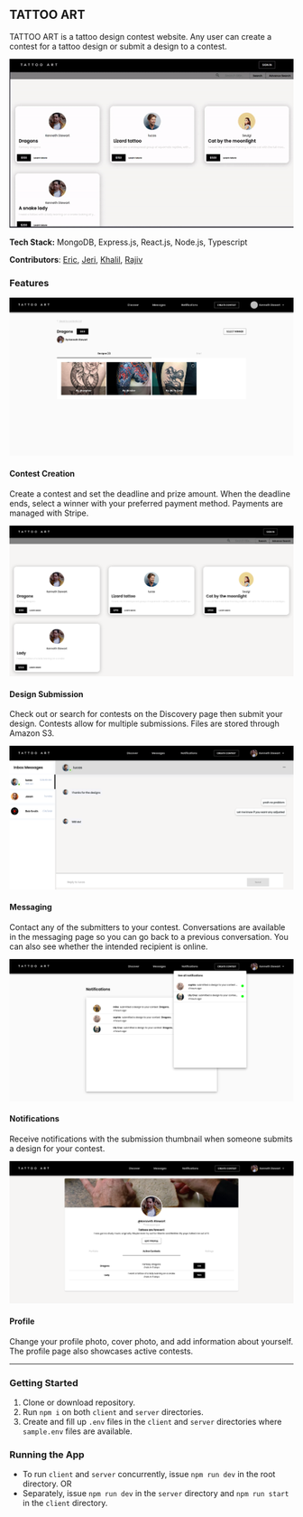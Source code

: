 ## TATTOO ART

TATTOO ART is a tattoo design contest website. Any user can create a contest for a tattoo design or submit a design to a contest.

![Demo](demo/images/demo.gif)

**Tech Stack:** MongoDB, Express.js, React.js, Node.js, Typescript

**Contributors**: [Eric](https://github.com/eric-silva-61), [Jeri](https://github.com/jerixmx), [Khalil](https://github.com/yliu298), [Rajiv](https://github.com/rajivtitus)

### Features
![Contest Details](demo/images/contest.png)

#### Contest Creation

   Create a contest and set the deadline and prize amount. When the deadline ends, select a winner with your preferred payment method.
   Payments are managed with Stripe.
   
![Discovery Page](demo/images/discovery.png)

#### Design Submission

   Check out or search for contests on the Discovery page then submit your design. Contests allow for multiple submissions.
   Files are stored through Amazon S3.
   
![Messaging](demo/images/messaging.png)

#### Messaging

   Contact any of the submitters to your contest. Conversations are available in the messaging page so you can go back to a previous conversation. You can also see whether the intended recipient is online.
   
![Notifications](demo/images/notifications.png)

#### Notifications

   Receive notifications with the submission thumbnail when someone submits a design for your contest.
   
![Profile](demo/images/profile.png)

#### Profile

   Change your profile photo, cover photo, and add information about yourself. The profile page also showcases active contests.

---

### Getting Started

1. Clone or download repository.
2. Run `npm i` on both `client` and `server` directories.
3. Create and fill up `.env` files in the `client` and `server` directories where `sample.env` files are available.

### Running the App

- To run `client` and `server` concurrently, issue `npm run dev` in the root directory.
  OR
- Separately, issue `npm run dev` in the `server` directory and `npm run start` in the `client` directory.
